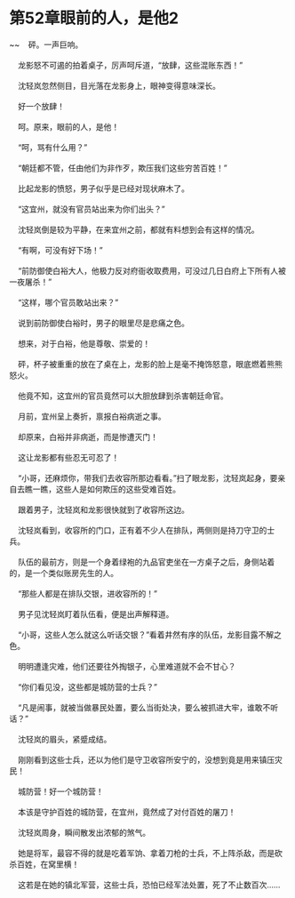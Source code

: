 # 第52章眼前的人，是他2
~~&nbsp;&nbsp;&nbsp;&nbsp;砰。一声巨响。<br><br>&nbsp;&nbsp;&nbsp;&nbsp;龙影怒不可遏的拍着桌子，厉声呵斥道，“放肆，这些混账东西！”<br><br>&nbsp;&nbsp;&nbsp;&nbsp;沈轻岚忽然侧目，目光落在龙影身上，眼神变得意味深长。<br><br>&nbsp;&nbsp;&nbsp;&nbsp;好一个放肆！<br><br>&nbsp;&nbsp;&nbsp;&nbsp;呵。原来，眼前的人，是他！<br><br>&nbsp;&nbsp;&nbsp;&nbsp;“呵，骂有什么用？”<br><br>&nbsp;&nbsp;&nbsp;&nbsp;“朝廷都不管，任由他们为非作歹，欺压我们这些穷苦百姓！”<br><br>&nbsp;&nbsp;&nbsp;&nbsp;比起龙影的愤怒，男子似乎是已经对现状麻木了。<br><br>&nbsp;&nbsp;&nbsp;&nbsp;“这宜州，就没有官员站出来为你们出头？”<br><br>&nbsp;&nbsp;&nbsp;&nbsp;沈轻岚倒是较为平静，在来宜州之前，都就有料想到会有这样的情况。<br><br>&nbsp;&nbsp;&nbsp;&nbsp;“有啊，可没有好下场！”<br><br>&nbsp;&nbsp;&nbsp;&nbsp;“前防御使白裕大人，他极力反对府衙收取费用，可没过几日白府上下所有人被一夜屠杀！”<br><br>&nbsp;&nbsp;&nbsp;&nbsp;“这样，哪个官员敢站出来？”<br><br>&nbsp;&nbsp;&nbsp;&nbsp;说到前防御使白裕时，男子的眼里尽是悲痛之色。<br><br>&nbsp;&nbsp;&nbsp;&nbsp;想来，对于白裕，他是尊敬、崇爱的！<br><br>&nbsp;&nbsp;&nbsp;&nbsp;砰，杯子被重重的放在了桌在上，龙影的脸上是毫不掩饰怒意，眼底燃着熊熊怒火。<br><br>&nbsp;&nbsp;&nbsp;&nbsp;他竟不知，这宜州的官员竟然可以大胆放肆到杀害朝廷命官。<br><br>&nbsp;&nbsp;&nbsp;&nbsp;月前，宜州呈上奏折，禀报白裕病逝之事。<br><br>&nbsp;&nbsp;&nbsp;&nbsp;却原来，白裕并非病逝，而是惨遭灭门！<br><br>&nbsp;&nbsp;&nbsp;&nbsp;这让龙影都有些忍无可忍了！<br><br>&nbsp;&nbsp;&nbsp;&nbsp;“小哥，还麻烦你，带我们去收容所那边看看。”扫了眼龙影，沈轻岚起身，要亲自去瞧一瞧，这些人是如何欺压的这些受难百姓。<br><br>&nbsp;&nbsp;&nbsp;&nbsp;跟着男子，沈轻岚和龙影很快就到了收容所这边。<br><br>&nbsp;&nbsp;&nbsp;&nbsp;沈轻岚看到，收容所的门口，正有着不少人在排队，两侧则是持刀守卫的士兵。<br><br>&nbsp;&nbsp;&nbsp;&nbsp;队伍的最前方，则是一个身着绿袍的九品官吏坐在一方桌子之后，身侧站着的，是一个类似账房先生的人。<br><br>&nbsp;&nbsp;&nbsp;&nbsp;“那些人都是在排队交银，进收容所的！”<br><br>&nbsp;&nbsp;&nbsp;&nbsp;男子见沈轻岚盯着队伍看，便是出声解释道。<br><br>&nbsp;&nbsp;&nbsp;&nbsp;“小哥，这些人怎么就这么听话交银？”看着井然有序的队伍，龙影目露不解之色。<br><br>&nbsp;&nbsp;&nbsp;&nbsp;明明遭逢灾难，他们还要往外掏银子，心里难道就不会不甘心？<br><br>&nbsp;&nbsp;&nbsp;&nbsp;“你们看见没，这些都是城防营的士兵？”<br><br>&nbsp;&nbsp;&nbsp;&nbsp;“凡是闹事，就被当做暴民处置，要么当街处决，要么被抓进大牢，谁敢不听话？”<br><br>&nbsp;&nbsp;&nbsp;&nbsp;沈轻岚的眉头，紧蹙成结。<br><br>&nbsp;&nbsp;&nbsp;&nbsp;刚刚看到这些士兵，还以为他们是守卫收容所安宁的，没想到竟是用来镇压灾民！<br><br>&nbsp;&nbsp;&nbsp;&nbsp;城防营！好一个城防营！<br><br>&nbsp;&nbsp;&nbsp;&nbsp;本该是守护百姓的城防营，在宜州，竟然成了对付百姓的屠刀！<br><br>&nbsp;&nbsp;&nbsp;&nbsp;沈轻岚周身，瞬间散发出浓郁的煞气。<br><br>&nbsp;&nbsp;&nbsp;&nbsp;她是将军，最容不得的就是吃着军饷、拿着刀枪的士兵，不上阵杀敌，而是砍杀百姓，在窝里横！<br><br>&nbsp;&nbsp;&nbsp;&nbsp;这若是在她的镇北军营，这些士兵，恐怕已经军法处置，死了不止数百次……<br><br>
                    

<script>_fwqdsqadxfw()</script>
<div><script>_dfwf1dw();</script></div>
<div><script>_dfwf1agdw();</script></div>
                